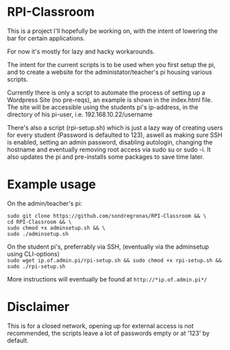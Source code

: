 # RPI-Classroom
This is a project I'll hopefully be working on, with the intent of lowering the bar for certain applications.

For now it's mostly for lazy and hacky workarounds.

The intent for the current scripts is to be used when you first setup the pi, and to create a website for the administator/teacher's pi housing various scripts.

Currently there is only a script to automate the process of setting up a Wordpress Site (no pre-reqs), an example is shown in the index.html file.
The site will be accessible using the students pi's ip-address, in the directory of his pi-user, i.e. 192.168.10.22/username

There's also a script (rpi-setup.sh) which is just a lazy way of creating users for every student (Password is defaulted to 123), aswell as making sure SSH is enabled,
setting an admin password, disabling autologin, changing the hostname and eventually removing root access via sudo su or sudo -i. 
It also updates the pi and pre-installs some packages to save time later.

# Example usage
On the admin/teacher's pi:
```
sudo git clone https://github.com/sondregronas/RPI-Classroom && \
cd RPI-Classroom && \
sudo chmod +x adminsetup.sh && \
sudo ./adminsetup.sh
```

On the student pi's, preferrably via SSH, (eventually via the adminsetup using CLI-options)<br>
`sudo wget ip.of.admin.pi/rpi-setup.sh && sudo chmod +x rpi-setup.sh && sudo ./rpi-setup.sh`

More instructions will eventually be found at `http://*ip.of.admin.pi*/`

# Disclaimer
This is for a closed network, opening up for external access is not recommended, the scripts leave a lot of passwords empty or at '123' by default.
